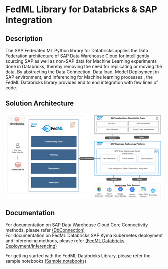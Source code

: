 # **FedML Library for Databricks & SAP Integration** 

## **Description**

The SAP Federated ML Python library for Databricks applies the Data Federation architecture of SAP Data Warehouse Cloud for intelligently sourcing SAP as well as non-SAP data for Machine Learning experiments done in Databricks, thereby removing the need for replicating or moving the data. By abstracting the Data Connection, Data load, Model Deployment in SAP environment, and Inferencing for Machine learning processes , the FedML Databricks library provides end to end integration with few lines of code.

## **Solution Architecture** 

![ARD](./docs/FedML_Databricks.png)


## **Documentation**

For documentation on SAP Data Warehouse Cloud Core Connectivity methods, please refer [(DbConnection)](docs/dbconnection.md)  
For documentation on FedML Databricks SAP Kyma Kubernetes deployment and inferencing methods, please refer [(FedML Databricks Deployment/Inferencing)](docs/fedml_databricks.md)  

For getting started with the FedML Databricks Library, please refer the sample notebooks [(Sample notebooks)](./sample-notebooks)

